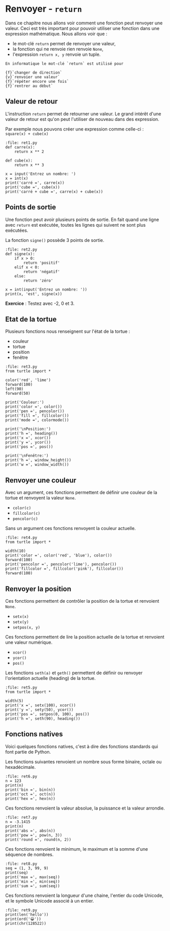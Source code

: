 # Renvoyer - `return`

Dans ce chapitre nous allons voir comment une fonction peut renvoyer une valeur. Ceci est très important pour pouvoir utiliser une fonction dans une expression mathématique. Nous allons voir que :

- le mot-clé `return` permet de renvoyer une valeur,
- la fonction qui ne renvoie rien renvoie `None`,
- l'expression `return x, y` renvoie un tuple.

```{question}
En informatique le mot-clé `return` est utilisé pour

{f}`changer de direction`  
{v}`renvoier une valeur`  
{f}`répéter encore une fois`  
{f}`rentrer au début`
```

## Valeur de retour

L'instruction `return` permet de retourner une valeur.
Le grand intérêt d'une valeur de retour est qu'on peut l'utiliser de nouveau dans des expression.

Par exemple nous pouvons créer une expression comme celle-ci : `square(x) + cube(x)`

```{codeplay}
:file: ret1.py
def carre(x):
    return x ** 2

def cube(x):
    return x ** 3

x = input('Entrez un nombre: ')
x = int(x)
print('carré =', carre(x))
print('cube =', cube(x))
print('carré + cube =', carre(x) + cube(x))
```

## Points de sortie

Une fonction peut avoir plusieurs points de sortie. En fait quand une ligne avec `return` est exécutée, toutes les lignes qui suivent ne sont plus exécutées.

La fonction `signe()` possède 3 points de sortie.

```{codeplay}
:file: ret2.py
def signe(x):
    if x > 0:
        return 'positif'
    elif x < 0:
        return 'négatif'
    else:
        return 'zéro'

x = int(input('Entrez un nombre: '))
print(x, 'est', signe(x))
```

**Exercice** : Testez avec -2, 0 et 3.

## Etat de la tortue

Plusieurs fonctions nous renseignent sur l'état de la tortue :

- couleur
- tortue
- position
- fenêtre



```{codeplay}
:file: ret3.py
from turtle import *

color('red', 'lime')
forward(100)
left(90)
forward(50)

print('Couleur:')
print('color =', color())
print('pen =', pencolor())
print('fill =', fillcolor())
print('mode =', colormode())

print('\nPosition:')
print('h =', heading())
print('x =', xcor())
print('y =', ycor())
print('pos =', pos())

print('\nFenêtre:')
print('h =', window_height())
print('w =', window_width())
```

## Renvoyer une couleur

Avec un argument, ces fonctions permettent de définir une couleur de la tortue et renvoyent la valeur `None`.

- `color(c)`
- `fillcolor(c)`
- `pencolor(c)`

Sans un argument ces fonctions renvoyent la couleur actuelle.

```{codeplay}
:file: ret4.py
from turtle import *

width(10)
print('color =', color('red', 'blue'), color())
forward(100)
print('pencolor =', pencolor('lime'), pencolor())
print('fillcolor =', fillcolor('pink'), fillcolor())
forward(100)
```

## Renvoyer la position

Ces fonctions permettent de contrôler la position de la tortue et renvoient `None`.

- `setx(x)`
- `setx(y)`
- `setpos(x, y)`

Ces fonctions permettent de lire la position actuelle de la tortue et renvoient une valeur numérique.

- `xcor()`
- `ycor()`
- `pos()`

Les fonctions `seth(a)` et `geth()` permettent de définir ou renvoyer l'orientation actuelle (heading) de la tortue.

```{codeplay}
:file: ret5.py
from turtle import *

width(5)
print('x =', setx(100), xcor())
print('y =', sety(50), ycor())
print('pos =', setpos(0, 100), pos())
print('h =', seth(90), heading())
```

## Fonctions natives

Voici quelques fonctions natives, c'est à dire des fonctions standards qui font partie de Python.

Les fonctions suivantes renvoient un nombre sous forme binaire, octale ou hexadécimale.

```{codeplay}
:file: ret6.py
n = 123
print(n)
print('bin =', bin(n))
print('oct =', oct(n))
print('hex =', hex(n))
```

Ces fonctions renvoient la valeur absolue, la puissance et la valeur arrondie.

```{codeplay}
:file: ret7.py
n = -3.1415
print(n)
print('abs =', abs(n))
print('pow =', pow(n, 3))
print('round =', round(n, 2))
```

Ces fonctions renvoient le minimum, le maximum et la somme d'une séquence de nombres.

```{codeplay}
:file: ret8.py
seq = (1, 3, 99, 9)
print(seq)
print('max =', max(seq))
print('min =', min(seq))
print('sum =', sum(seq))
```

Ces fonctions renvoient la longueur d'une chaine, l'entier du code Unicode, et le symbole Unicode associé à un entier.

```{codeplay}
:file: ret9.py
print(len('hello'))
print(ord('😀'))
print(chr(128522))
```
